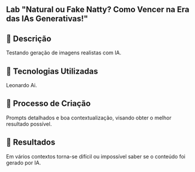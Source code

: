 ## Lab "Natural ou Fake Natty? Como Vencer na Era das IAs Generativas!"

## 📒 Descrição
Testando geração de imagens realistas com IA.
## 🤖 Tecnologias Utilizadas
Leonardo Ai.

## 🧐 Processo de Criação
Prompts detalhados e boa contextualização, visando obter o melhor resultado possível.

## 🚀 Resultados
Em vários contextos torna-se difícil ou impossível saber se o conteúdo foi gerado por IA.

